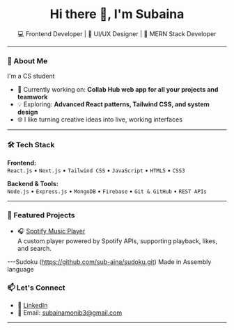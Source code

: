 <h1 align="center">Hi there 👋, I'm Subaina</h1>
<p align="center">
  💻 Frontend Developer | 🎨 UI/UX Designer | 🌱 MERN Stack Developer
</p>

---

### 🚀 About Me

I'm a CS student 
- 🔭 Currently working on: **Collab Hub web app for all your projects and teamwork**
- 💡 Exploring: **Advanced React patterns, Tailwind CSS, and system design**
- 🌐 I like turning creative ideas into live, working interfaces

---

### 🛠️ Tech Stack

**Frontend:**  
`React.js` • `Next.js` • `Tailwind CSS` • `JavaScript` • `HTML5` • `CSS3`  

**Backend & Tools:**  
`Node.js` • `Express.js` • `MongoDB` • `Firebase` • `Git & GitHub` • `REST APIs`

---

### 📌 Featured Projects



- 🎧 [Spotify Music Player](https://github.com/sub-aina/DroptheDB.git)  
  A custom player powered by Spotify APIs, supporting playback, likes, and search.

---Sudoku (https://github.com/sub-aina/sudoku.git)
Made in Assembly language

### 📫 Let's Connect

- 🔗 [LinkedIn](https://www.linkedin.com/in/subaina-munib-163468287/)
- 💌 Email: subainamonib3@gmail.com

---

